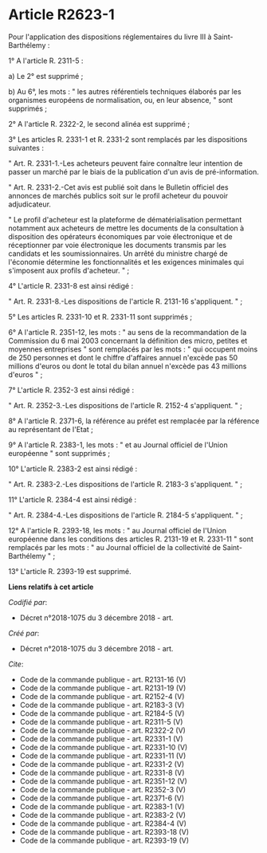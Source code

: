 # Article R2623-1

Pour l'application des dispositions réglementaires du livre III à Saint-Barthélemy : 

1° A l'article R. 2311-5 : 

a) Le 2° est supprimé ; 

b) Au 6°, les mots : " les autres référentiels techniques élaborés par les organismes européens de normalisation, ou, en leur
absence, " sont supprimés ; 

2° A l'article R. 2322-2, le second alinéa est supprimé ; 

3° Les articles R. 2331-1 et R. 2331-2 sont remplacés par les dispositions suivantes : 

" Art. R. 2331-1.-Les acheteurs peuvent faire connaître leur intention de passer un marché par le biais de la publication
d'un avis de pré-information. 

" Art. R. 2331-2.-Cet avis est publié soit dans le Bulletin officiel des annonces de marchés publics soit sur le profil
acheteur du pouvoir adjudicateur. 

" Le profil d'acheteur est la plateforme de dématérialisation permettant notamment aux acheteurs de mettre les documents de
la consultation à disposition des opérateurs économiques par voie électronique et de réceptionner par voie électronique les
documents transmis par les candidats et les soumissionnaires. Un arrêté du ministre chargé de l'économie détermine les
fonctionnalités et les exigences minimales qui s'imposent aux profils d'acheteur. " ; 

4° L'article R. 2331-8 est ainsi rédigé : 

" Art. R. 2331-8.-Les dispositions de l'article R. 2131-16 s'appliquent. " ; 

5° Les articles R. 2331-10 et R. 2331-11 sont supprimés ; 

6° A l'article R. 2351-12, les mots : " au sens de la recommandation de la Commission du 6 mai 2003 concernant la définition
des micro, petites et moyennes entreprises " sont remplacés par les mots : " qui occupent moins de 250 personnes et dont le
chiffre d'affaires annuel n'excède pas 50 millions d'euros ou dont le total du bilan annuel n'excède pas 43 millions d'euros
" ; 

7° L'article R. 2352-3 est ainsi rédigé : 

" Art. R. 2352-3.-Les dispositions de l'article R. 2152-4 s'appliquent. " ; 

8° A l'article R. 2371-6, la référence au préfet est remplacée par la référence au représentant de l'Etat ; 

9° A l'article R. 2383-1, les mots : " et au Journal officiel de l'Union européenne " sont supprimés ; 

10° L'article R. 2383-2 est ainsi rédigé : 

" Art. R. 2383-2.-Les dispositions de l'article R. 2183-3 s'appliquent. " ; 

11° L'article R. 2384-4 est ainsi rédigé : 

" Art. R. 2384-4.-Les dispositions de l'article R. 2184-5 s'appliquent. " ; 

12° A l'article R. 2393-18, les mots : " au Journal officiel de l'Union européenne dans les conditions des articles R.
2131-19 et R. 2331-11 " sont remplacés par les mots : " au Journal officiel de la collectivité de Saint-Barthélemy " ; 

13° L'article R. 2393-19 est supprimé.

**Liens relatifs à cet article**

_Codifié par_:

  - Décret n°2018-1075 du 3 décembre 2018 - art.

_Créé par_:

  - Décret n°2018-1075 du 3 décembre 2018 - art.

_Cite_:

  - Code de la commande publique - art. R2131-16 (V)
  - Code de la commande publique - art. R2131-19 (V)
  - Code de la commande publique - art. R2152-4 (V)
  - Code de la commande publique - art. R2183-3 (V)
  - Code de la commande publique - art. R2184-5 (V)
  - Code de la commande publique - art. R2311-5 (V)
  - Code de la commande publique - art. R2322-2 (V)
  - Code de la commande publique - art. R2331-1 (V)
  - Code de la commande publique - art. R2331-10 (V)
  - Code de la commande publique - art. R2331-11 (V)
  - Code de la commande publique - art. R2331-2 (V)
  - Code de la commande publique - art. R2331-8 (V)
  - Code de la commande publique - art. R2351-12 (V)
  - Code de la commande publique - art. R2352-3 (V)
  - Code de la commande publique - art. R2371-6 (V)
  - Code de la commande publique - art. R2383-1 (V)
  - Code de la commande publique - art. R2383-2 (V)
  - Code de la commande publique - art. R2384-4 (V)
  - Code de la commande publique - art. R2393-18 (V)
  - Code de la commande publique - art. R2393-19 (V)
